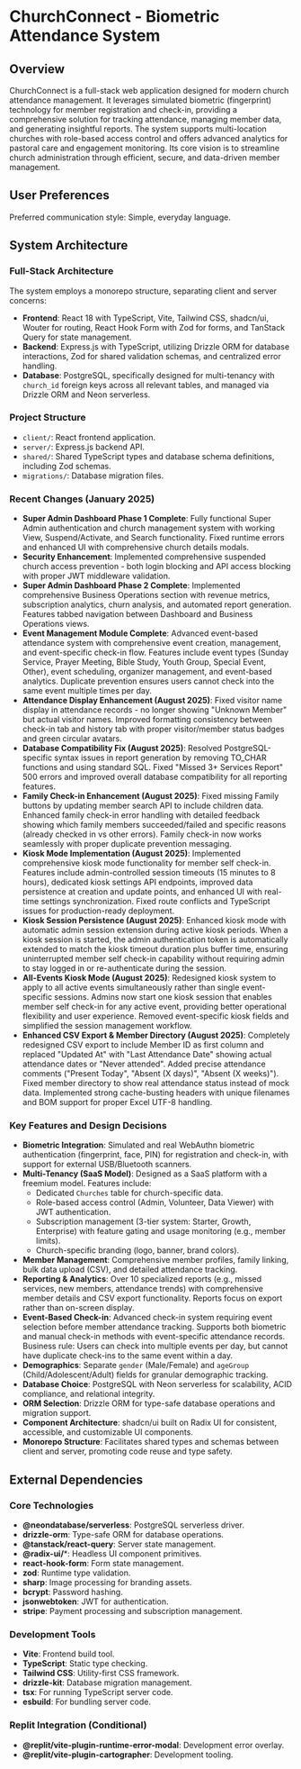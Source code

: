 # ChurchConnect - Biometric Attendance System

## Overview
ChurchConnect is a full-stack web application designed for modern church attendance management. It leverages simulated biometric (fingerprint) technology for member registration and check-in, providing a comprehensive solution for tracking attendance, managing member data, and generating insightful reports. The system supports multi-location churches with role-based access control and offers advanced analytics for pastoral care and engagement monitoring. Its core vision is to streamline church administration through efficient, secure, and data-driven member management.

## User Preferences
Preferred communication style: Simple, everyday language.

## System Architecture

### Full-Stack Architecture
The system employs a monorepo structure, separating client and server concerns:
- **Frontend**: React 18 with TypeScript, Vite, Tailwind CSS, shadcn/ui, Wouter for routing, React Hook Form with Zod for forms, and TanStack Query for state management.
- **Backend**: Express.js with TypeScript, utilizing Drizzle ORM for database interactions, Zod for shared validation schemas, and centralized error handling.
- **Database**: PostgreSQL, specifically designed for multi-tenancy with `church_id` foreign keys across all relevant tables, and managed via Drizzle ORM and Neon serverless.

### Project Structure
- `client/`: React frontend application.
- `server/`: Express.js backend API.
- `shared/`: Shared TypeScript types and database schema definitions, including Zod schemas.
- `migrations/`: Database migration files.

### Recent Changes (January 2025)
- **Super Admin Dashboard Phase 1 Complete**: Fully functional Super Admin authentication and church management system with working View, Suspend/Activate, and Search functionality. Fixed runtime errors and enhanced UI with comprehensive church details modals.
- **Security Enhancement**: Implemented comprehensive suspended church access prevention - both login blocking and API access blocking with proper JWT middleware validation.
- **Super Admin Dashboard Phase 2 Complete**: Implemented comprehensive Business Operations section with revenue metrics, subscription analytics, churn analysis, and automated report generation. Features tabbed navigation between Dashboard and Business Operations views.
- **Event Management Module Complete**: Advanced event-based attendance system with comprehensive event creation, management, and event-specific check-in flow. Features include event types (Sunday Service, Prayer Meeting, Bible Study, Youth Group, Special Event, Other), event scheduling, organizer management, and event-based analytics. Duplicate prevention ensures users cannot check into the same event multiple times per day.
- **Attendance Display Enhancement (August 2025)**: Fixed visitor name display in attendance records - no longer showing "Unknown Member" but actual visitor names. Improved formatting consistency between check-in tab and history tab with proper visitor/member status badges and green circular avatars.
- **Database Compatibility Fix (August 2025)**: Resolved PostgreSQL-specific syntax issues in report generation by removing TO_CHAR functions and using standard SQL. Fixed "Missed 3+ Services Report" 500 errors and improved overall database compatibility for all reporting features.
- **Family Check-in Enhancement (August 2025)**: Fixed missing Family buttons by updating member search API to include children data. Enhanced family check-in error handling with detailed feedback showing which family members succeeded/failed and specific reasons (already checked in vs other errors). Family check-in now works seamlessly with proper duplicate prevention messaging.
- **Kiosk Mode Implementation (August 2025)**: Implemented comprehensive kiosk mode functionality for member self check-in. Features include admin-controlled session timeouts (15 minutes to 8 hours), dedicated kiosk settings API endpoints, improved data persistence at creation and update points, and enhanced UI with real-time settings synchronization. Fixed route conflicts and TypeScript issues for production-ready deployment.
- **Kiosk Session Persistence (August 2025)**: Enhanced kiosk mode with automatic admin session extension during active kiosk periods. When a kiosk session is started, the admin authentication token is automatically extended to match the kiosk timeout duration plus buffer time, ensuring uninterrupted member self check-in capability without requiring admin to stay logged in or re-authenticate during the session.
- **All-Events Kiosk Mode (August 2025)**: Redesigned kiosk system to apply to all active events simultaneously rather than single event-specific sessions. Admins now start one kiosk session that enables member self check-in for any active event, providing better operational flexibility and user experience. Removed event-specific kiosk fields and simplified the session management workflow.
- **Enhanced CSV Export & Member Directory (August 2025)**: Completely redesigned CSV export to include Member ID as first column and replaced "Updated At" with "Last Attendance Date" showing actual attendance dates or "Never attended". Added precise attendance comments ("Present Today", "Absent (X days)", "Absent (X weeks)"). Fixed member directory to show real attendance status instead of mock data. Implemented strong cache-busting headers with unique filenames and BOM support for proper Excel UTF-8 handling.

### Key Features and Design Decisions
- **Biometric Integration**: Simulated and real WebAuthn biometric authentication (fingerprint, face, PIN) for registration and check-in, with support for external USB/Bluetooth scanners.
- **Multi-Tenancy (SaaS Model)**: Designed as a SaaS platform with a freemium model. Features include:
    - Dedicated `Churches` table for church-specific data.
    - Role-based access control (Admin, Volunteer, Data Viewer) with JWT authentication.
    - Subscription management (3-tier system: Starter, Growth, Enterprise) with feature gating and usage monitoring (e.g., member limits).
    - Church-specific branding (logo, banner, brand colors).
- **Member Management**: Comprehensive member profiles, family linking, bulk data upload (CSV), and detailed attendance tracking.
- **Reporting & Analytics**: Over 10 specialized reports (e.g., missed services, new members, attendance trends) with comprehensive member details and CSV export functionality. Reports focus on export rather than on-screen display.
- **Event-Based Check-in**: Advanced check-in system requiring event selection before member attendance tracking. Supports both biometric and manual check-in methods with event-specific attendance records. Business rule: Users can check into multiple events per day, but cannot have duplicate check-ins to the same event within a day.
- **Demographics**: Separate `gender` (Male/Female) and `ageGroup` (Child/Adolescent/Adult) fields for granular demographic tracking.
- **Database Choice**: PostgreSQL with Neon serverless for scalability, ACID compliance, and relational integrity.
- **ORM Selection**: Drizzle ORM for type-safe database operations and migration support.
- **Component Architecture**: shadcn/ui built on Radix UI for consistent, accessible, and customizable UI components.
- **Monorepo Structure**: Facilitates shared types and schemas between client and server, promoting code reuse and type safety.

## External Dependencies

### Core Technologies
- **@neondatabase/serverless**: PostgreSQL serverless driver.
- **drizzle-orm**: Type-safe ORM for database operations.
- **@tanstack/react-query**: Server state management.
- **@radix-ui/***: Headless UI component primitives.
- **react-hook-form**: Form state management.
- **zod**: Runtime type validation.
- **sharp**: Image processing for branding assets.
- **bcrypt**: Password hashing.
- **jsonwebtoken**: JWT for authentication.
- **stripe**: Payment processing and subscription management.

### Development Tools
- **Vite**: Frontend build tool.
- **TypeScript**: Static type checking.
- **Tailwind CSS**: Utility-first CSS framework.
- **drizzle-kit**: Database migration management.
- **tsx**: For running TypeScript server code.
- **esbuild**: For bundling server code.

### Replit Integration (Conditional)
- **@replit/vite-plugin-runtime-error-modal**: Development error overlay.
- **@replit/vite-plugin-cartographer**: Development tooling.
```